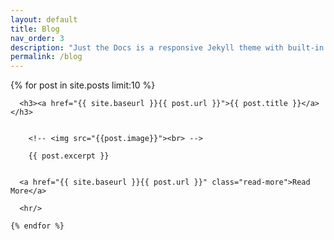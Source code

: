 ```yaml
---
layout: default
title: Blog
nav_order: 3
description: "Just the Docs is a responsive Jekyll theme with built-in search that is easily customizable and hosted on GitHub Pages."
permalink: /blog
---
```


 <div class="posts">
    {% for post in site.posts limit:10 %}
   
  
      <h3><a href="{{ site.baseurl }}{{ post.url }}">{{ post.title }}</a></h3>
  
     
        <!-- <img src="{{post.image}}"><br> -->
  
        {{ post.excerpt }}
      
  
      <a href="{{ site.baseurl }}{{ post.url }}" class="read-more">Read More</a>

      <hr/>
   
    {% endfor %}
  </div>
